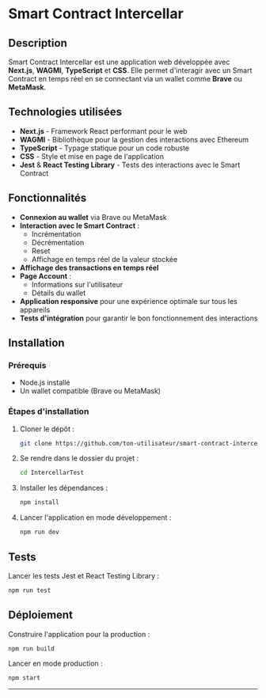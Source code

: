 # Smart Contract Intercellar

## Description
Smart Contract Intercellar est une application web développée avec **Next.js**, **WAGMI**, **TypeScript** et **CSS**. Elle permet d'interagir avec un Smart Contract en temps réel en se connectant via un wallet comme **Brave** ou **MetaMask**.

## Technologies utilisées
- **Next.js** - Framework React performant pour le web
- **WAGMI** - Bibliothèque pour la gestion des interactions avec Ethereum
- **TypeScript** - Typage statique pour un code robuste
- **CSS** - Style et mise en page de l'application
- **Jest** & **React Testing Library** - Tests des interactions avec le Smart Contract

## Fonctionnalités
- **Connexion au wallet** via Brave ou MetaMask
- **Interaction avec le Smart Contract** :
  - Incrémentation
  - Décrémentation
  - Reset
  - Affichage en temps réel de la valeur stockée
- **Affichage des transactions en temps réel**
- **Page Account** :
  - Informations sur l'utilisateur
  - Détails du wallet
- **Application responsive** pour une expérience optimale sur tous les appareils
- **Tests d'intégration** pour garantir le bon fonctionnement des interactions

## Installation

### Prérequis
- Node.js installé
- Un wallet compatible (Brave ou MetaMask)

### Étapes d'installation
1. Cloner le dépôt :
   ```bash
   git clone https://github.com/ton-utilisateur/smart-contract-intercellar.git
   ```
2. Se rendre dans le dossier du projet :
   ```bash
   cd IntercellarTest
   ```
3. Installer les dépendances :
   ```bash
   npm install
   ```
4. Lancer l'application en mode développement :
   ```bash
   npm run dev
   ```

## Tests
Lancer les tests Jest et React Testing Library :
```bash
npm run test
```

## Déploiement
Construire l'application pour la production :
```bash
npm run build
```

Lancer en mode production :
```bash
npm start
```

---


